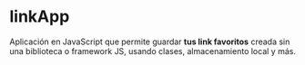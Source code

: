 # linkApp
 Aplicación en JavaScript que permite guardar **tus link favoritos** creada sin una biblioteca o framework JS, usando clases, almacenamiento local y más.
